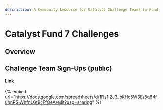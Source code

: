 ```yaml
---
description: A Community Resource for Catalyst Challenge Teams in Fund 7
---
```


# Catalyst Fund 7 Challenges

## Overview



## Challenge Team Sign-Ups (public)

#### [Link](https://docs.google.com/spreadsheets/d/1Fls1I2J3\_bKHc5W3Es5q84fuhnR5-WhfnLGtBdFfQeA/edit?usp=sharing)

{% embed url="https://docs.google.com/spreadsheets/d/1Fls1I2J3_bKHc5W3Es5q84fuhnR5-WhfnLGtBdFfQeA/edit?usp=sharing" %}
